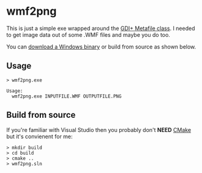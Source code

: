 # wmf2png

This is just a simple exe wrapped around the [GDI+ Metafile class](https://msdn.microsoft.com/en-us/library/windows/desktop/ms536391(v=vs.85).aspx). I needed to get image data out of some .WMF files and maybe you do too.

You can [download a Windows binary](https://us-east.manta.joyent.com/tpaul/public/windows/wmf2png.zip) or build from source as shown below.

## Usage

```
> wmf2png.exe

Usage:
  wmf2png.exe INPUTFILE.WMF OUTPUTFILE.PNG
```

## Build from source

If you're familiar with Visual Studio then you probably don't **NEED** [CMake](https://cmake.org/download/) but it's convienent for me:

```
> mkdir build
> cd build
> cmake ..
> wmf2png.sln
```

